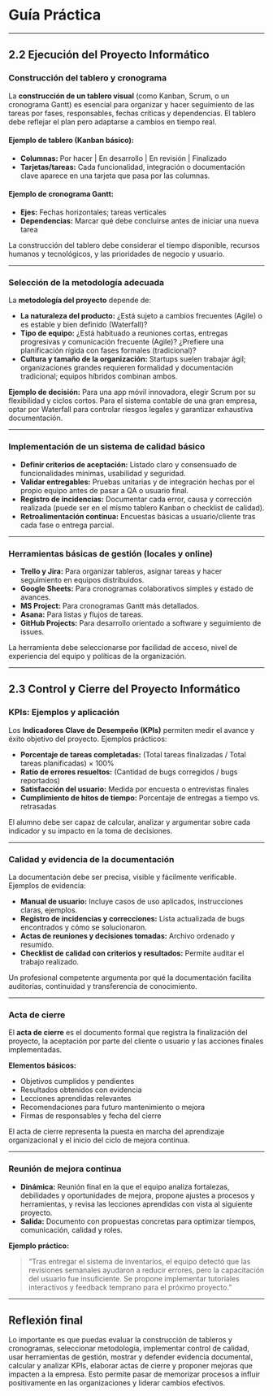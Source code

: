# Guía Práctica

***

## 2.2 Ejecución del Proyecto Informático

### Construcción del tablero y cronograma

La **construcción de un tablero visual** (como Kanban, Scrum, o un cronograma Gantt) es esencial para organizar y hacer seguimiento de las tareas por fases, responsables, fechas críticas y dependencias. El tablero debe reflejar el plan pero adaptarse a cambios en tiempo real.

#### Ejemplo de tablero (Kanban básico):

- **Columnas:** Por hacer | En desarrollo | En revisión | Finalizado
- **Tarjetas/tareas:** Cada funcionalidad, integración o documentación clave aparece en una tarjeta que pasa por las columnas.


#### Ejemplo de cronograma Gantt:

- **Ejes:** Fechas horizontales; tareas verticales
- **Dependencias:** Marcar qué debe concluirse antes de iniciar una nueva tarea

La construcción del tablero debe considerar el tiempo disponible, recursos humanos y tecnológicos, y las prioridades de negocio y usuario.

***

### Selección de la metodología adecuada

La **metodología del proyecto** depende de:

- **La naturaleza del producto:** ¿Está sujeto a cambios frecuentes (Agile) o es estable y bien definido (Waterfall)?
- **Tipo de equipo:** ¿Está habituado a reuniones cortas, entregas progresivas y comunicación frecuente (Agile)? ¿Prefiere una planificación rígida con fases formales (tradicional)?
- **Cultura y tamaño de la organización:** Startups suelen trabajar ágil; organizaciones grandes requieren formalidad y documentación tradicional; equipos híbridos combinan ambos.

**Ejemplo de decisión:** Para una app móvil innovadora, elegir Scrum por su flexibilidad y ciclos cortos. Para el sistema contable de una gran empresa, optar por Waterfall para controlar riesgos legales y garantizar exhaustiva documentación.

***

### Implementación de un sistema de calidad básico

- **Definir criterios de aceptación:** Listado claro y consensuado de funcionalidades mínimas, usabilidad y seguridad.
- **Validar entregables:** Pruebas unitarias y de integración hechas por el propio equipo antes de pasar a QA o usuario final.
- **Registro de incidencias:** Documentar cada error, causa y corrección realizada (puede ser en el mismo tablero Kanban o checklist de calidad).
- **Retroalimentación continua:** Encuestas básicas a usuario/cliente tras cada fase o entrega parcial.

***

### Herramientas básicas de gestión (locales y online)

- **Trello y Jira:** Para organizar tableros, asignar tareas y hacer seguimiento en equipos distribuidos.
- **Google Sheets:** Para cronogramas colaborativos simples y estado de avances.
- **MS Project:** Para cronogramas Gantt más detallados.
- **Asana:** Para listas y flujos de tareas.
- **GitHub Projects:** Para desarrollo orientado a software y seguimiento de issues.

La herramienta debe seleccionarse por facilidad de acceso, nivel de experiencia del equipo y políticas de la organización.

***

## 2.3 Control y Cierre del Proyecto Informático

### KPIs: Ejemplos y aplicación

Los **Indicadores Clave de Desempeño (KPIs)** permiten medir el avance y éxito objetivo del proyecto. Ejemplos prácticos:

- **Porcentaje de tareas completadas:** (Total tareas finalizadas / Total tareas planificadas) × 100%
- **Ratio de errores resueltos:** (Cantidad de bugs corregidos / bugs reportados)
- **Satisfacción del usuario:** Medida por encuesta o entrevistas finales
- **Cumplimiento de hitos de tiempo:** Porcentaje de entregas a tiempo vs. retrasadas

El alumno debe ser capaz de calcular, analizar y argumentar sobre cada indicador y su impacto en la toma de decisiones.

***

### Calidad y evidencia de la documentación

La documentación debe ser precisa, visible y fácilmente verificable. Ejemplos de evidencia:

- **Manual de usuario:** Incluye casos de uso aplicados, instrucciones claras, ejemplos.
- **Registro de incidencias y correcciones:** Lista actualizada de bugs encontrados y cómo se solucionaron.
- **Actas de reuniones y decisiones tomadas:** Archivo ordenado y resumido.
- **Checklist de calidad con criterios y resultados:** Permite auditar el trabajo realizado.

Un profesional competente argumenta por qué la documentación facilita auditorías, continuidad y transferencia de conocimiento.

***

### Acta de cierre

El **acta de cierre** es el documento formal que registra la finalización del proyecto, la aceptación por parte del cliente o usuario y las acciones finales implementadas.

**Elementos básicos:**

- Objetivos cumplidos y pendientes
- Resultados obtenidos con evidencia
- Lecciones aprendidas relevantes
- Recomendaciones para futuro mantenimiento o mejora
- Firmas de responsables y fecha del cierre

El acta de cierre representa la puesta en marcha del aprendizaje organizacional y el inicio del ciclo de mejora continua.

***

### Reunión de mejora continua

- **Dinámica:** Reunión final en la que el equipo analiza fortalezas, debilidades y oportunidades de mejora, propone ajustes a procesos y herramientas, y revisa las lecciones aprendidas con vista al siguiente proyecto.
- **Salida:** Documento con propuestas concretas para optimizar tiempos, comunicación, calidad y roles.

**Ejemplo práctico:**
> “Tras entregar el sistema de inventarios, el equipo detectó que las revisiones semanales ayudaron a reducir errores, pero la capacitación del usuario fue insuficiente. Se propone implementar tutoriales interactivos y feedback temprano para el próximo proyecto.”

***

## Reflexión final

Lo importante es que puedas evaluar la construcción de tableros y cronogramas, seleccionar metodología, implementar control de calidad, usar herramientas de gestión, mostrar y defender evidencia documental, calcular y analizar KPIs, elaborar actas de cierre y proponer mejoras que impacten a la empresa. Esto permite pasar de memorizar procesos a influir positivamente en las organizaciones y liderar cambios efectivos.

